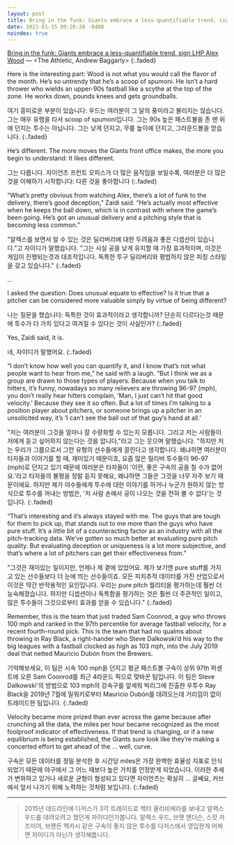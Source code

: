 ```yaml
---
layout: post
title: Bring in the funk: Giants embrace a less-quantifiable trend, sign LHP Alex Wood
date: 2021-01-15 09:26:28 -0400
noindex: true
---
```


[Bring in the funk: Giants embrace a less-quantifiable trend, sign LHP Alex Wood](https://theathletic.com/2324608/2021/01/14/bring-in-the-funk-giants-embrace-a-less-quantifiable-trend-sign-lhp-alex-wood/) &mdash; <The Athletic, Andrew Baggarly>
{:.faded}

Here is the interesting part: Wood is not what you would call the flavor of the month. He’s so untrendy that he’s a scoop of spumoni. He isn’t a hard thrower who wields an upper-90s fastball like a scythe at the top of the zone. He works down, pounds knees and gets groundballs.

여기 흥미로운 부분이 있습니다: 우드는 여러분이 그 달의 풍미라고 불리지는 않습니다. 그는 매우 유행을 타서 scoop of spumoni입니다. 그는 90s 높은 패스트볼을 존 맨 위에 던지는 투수는 아닙니다. 그는 낮게 던지고, 무릎 높이에 던지고, 그라운드볼을 얻습니다.
{:.faded}

He’s different. The more moves the Giants front office makes, the more you begin to understand: It likes different.

그는 다릅니다. 자이언츠 프런트 오피스가 더 많은 움직임을 보일수록, 여러분은 더 많은 것을 이해하기 시작합니다: 다른 것을 좋아합니다
{:.faded}

“What’s pretty obvious from watching Alex, there’s a lot of funk to the delivery, there’s good deception,” Zaidi said. “He’s actually most effective when he keeps the ball down, which is in contrast with where the game’s been going. He’s got an unusual delivery and a pitching style that is becoming less common.”

"알렉스를 보면서 알 수 있는 것은 딜리버리에 대한 두려움과 좋은 디셉션이 있습니다."고 자이디가 말했습니다. "그는 사실 공을 낮게 유지할 때 가장 효과적이며, 이것은 게임이 진행되는것과 대조적입니다. 독특한 투구 딜리버리와 평범하지 않은 피칭 스타일을 갖고 있습니다."
{:.faded}

...

I asked the question: Does unusual equate to effective? Is it true that a pitcher can be considered more valuable simply by virtue of being different?

나는 질문을 했습니다: 독특한 것이 효과적이라고 생각합니까? 단순히 다르다는것 때문에 투수가 더 가치 있다고 여겨질 수 있다는 것이 사실인가?
{:.faded}

Yes, Zaidi said, it is.

네, 자이디가 말했어요.
{:.faded}

“I don’t know how well you can quantify it, and I know that’s not what people want to hear from me,” he said with a laugh. “But I think we as a group are drawn to those types of players. Because when you talk to hitters, it’s funny, nowadays so many relievers are throwing 96-97 (mph), you don’t really hear hitters complain, ‘Man, I just can’t hit that good velocity.’ Because they see it so often. But a lot of times I’m talking to a position player about pitchers, or someone brings up a pitcher in an unsolicited way, it’s ‘I can’t see the ball out of that guy’s hand at all.’

"저는 여러분이 그것을 얼마나 잘 수량화할 수 있는지 모릅니다. 그리고 저는 사람들이 저에게 듣고 싶어하지 않는다는 것을 압니다,"라고 그는 웃으며 말했습니다. "하지만 저는 우리가 그룹으로서 그런 유형의 선수들에게 끌린다고 생각합니다. 왜냐하면 여러분이 타자들과 이야기를 할 때, 재미있기 때문이죠, 요즘 많은 릴리버 투수들이 96-97 (mph)로 던지고 있기 때문에 여러분은 타자들이 '이런, 좋은 구속의 공을 칠 수가 없어요.'라고 타자들의 불평을 정말 듣지 못해요, 왜냐하면 그들은 그것을 너무 자주 보기 때문이에요. 하지만 제가 야수들에게 투수에 대한 이야기를 하거나 누군가 원하지 않는 방식으로 투수를 꺼내는 방법은, '저 사람 손에서 공이 나오는 것을 전혀 볼 수 없다'는 것입니다.
{:.faded}

“That’s interesting and it’s always stayed with me. The guys that are tough for them to pick up, that stands out to me more than the guys who have pure stuff. It’s a little bit of a counteracting factor as an industry with all the pitch-tracking data. We’ve gotten so much better at evaluating pure pitch quality. But evaluating deception or uniqueness is a lot more subjective, and that’s where a lot of pitchers can get their effectiveness from.”

"그것은 재미있는 일이지만, 언제나 제 곁에 있었어요. 제가 보기엔 pure stuff를 가지고 있는 선수들보다 더 눈에 띄는 선수들이죠. 모든 피치추적 데이터를 가진 산업으로서 이것은 약간 반작용적인 요인입니다. 우리는 pure pitch 퀄리티을 평가하는데 훨씬 더 능숙해졌습니다. 하지만 디셉션이나 독특함을 평가하는 것은 훨씬 더 주관적인 일이고, 많은 투수들이 그것으로부터 효과를 얻을 수 있습니다."
{:.faded}

Remember, this is the team that just traded Sam Coonrod, a guy who throws 100 mph and ranked in the 97th percentile for average fastball velocity, for a recent fourth-round pick. This is the team that had no qualms about throwing in Ray Black, a right-hander who Steve Dalkowski’d his way to the big leagues with a fastball clocked as high as 103 mph, into the July 2019 deal that netted Mauricio Dubón from the Brewers.

기억해보세요, 이 팀은 시속 100 mph을 던지고 평균 패스트볼 구속이 상위 97th 퍼센트에 오른 Sam Coonrod를 최근 4라운드 픽으로 맞바꾼 팀입니다. 이 팀은 Steve Dalkowski'의 방법으로 103 mph의 강속구를 앞세워 빅리그에 진출한 우투수 Ray Black을 2019년 7월에 밀워키로부터 Mauricio Dubón를 데려오는데 거리낌이 없이 트레이드한 팀입니다.
{:.faded}

Velocity became more prized than ever across the game because after crunching all the data, the miles per hour became recognized as the most foolproof indicator of effectiveness. If that trend is changing, or if a new equilibrium is being established, the Giants sure look like they’re making a concerted effort to get ahead of the … well, curve.

구속은 모든 데이터를 정밀 분석한 후 시간당 miles은 가장 완벽한 효율성 지표로 인식되었기 때문에 야구에서 그 어느 때보다 높은 가치를 인정받게 되었습니다. 이러한 추세가 변화하고 있거나 새로운 균형이 형성되고 있다면 자이언츠는 확실히 … 글쎄요, 커브에서 앞서 나가기 위해 노력하는 것처럼 보입니다.
{:.faded}

---

> 2015년 데드라인에 다저스가 3각 트레이드로 헥터 올리비에라를 보내고 알랙스 우드를 데려오려고 했던게 자이디인가봅니다. 알렉스 우드, 브랫 앤더슨, 스캇 카즈미어, 브랜든 멕카시 같은 구속이 좋지 않은 투수를 다저스에서 영입한게 어쩌면 자이디가 아닌가 생각해봅니다.
